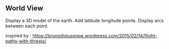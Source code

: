 ## World View

Display a 3D model of the earth.
Add latitude longitude points.
Display arcs between each point.

inspired by : 
https://brunodigiuseppe.wordpress.com/2015/02/14/flight-paths-with-threejs/